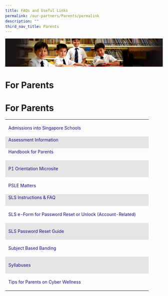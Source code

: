 ```yaml
---
title: FAQs and Useful Links
permalink: /our-partners/Parents/permalink
description: ""
third_nav_title: Parents
---
```

![](/images/Sub-banner1.jpg)

For Parents
===========

For Parents
===========

<table class="iveo_table ives_tab_modern2" width="0" style="margin: 0px; outline: 0px; padding: 0px; border-collapse: collapse; border: none; text-align: left; width: 845px;"><tbody class="" style="margin: 0px; outline: 0px; padding: 0px;"><tr style="margin: 0px; outline: 0px; padding: 0px;"><td height="50" style="margin: 0px; outline: 0px; padding: 2px 10px; text-align: left;"><a href="https://www.moe.gov.sg/admissions" target="_blank" style="margin: 0px; outline: 0px; padding: 0px; color: rgb(33, 8, 138); text-decoration: none;">Admissions into Singapore Schools<br style="margin: 0px; outline: 0px; padding: 0px;"></a></td><td style="margin: 0px; outline: 0px; padding: 2px 10px; text-align: left;"><br style="margin: 0px; outline: 0px; padding: 0px;"></td></tr><tr style="margin: 0px; outline: 0px; padding: 0px; background-color: rgb(229, 229, 229);"><td style="margin: 0px; outline: 0px; padding: 2px 10px; text-align: left;"><a href="https://acsj.moe.edu.sg/others/assessment-info" target="_blank" style="margin: 0px; outline: 0px; padding: 0px; color: rgb(33, 8, 138); text-decoration: none;">Assessment Information</a><br style="margin: 0px; outline: 0px; padding: 0px;"><br style="margin: 0px; outline: 0px; padding: 0px;"></td><td style="margin: 0px; outline: 0px; padding: 2px 10px; text-align: left;"><br style="margin: 0px; outline: 0px; padding: 0px;"></td></tr><tr style="margin: 0px; outline: 0px; padding: 0px;"><td style="margin: 0px; outline: 0px; padding: 2px 10px; text-align: left;"><a href="https://acsj.moe.edu.sg/qql/slot/u188/docs/General%20Information/Handbook%20for%20P1%20Parents_final.pdf" target="_blank" style="margin: 0px; outline: 0px; padding: 0px; color: rgb(33, 8, 138); text-decoration: none;">Handbook for Parents</a><br style="margin: 0px; outline: 0px; padding: 0px;"><br style="margin: 0px; outline: 0px; padding: 0px;"></td><td style="margin: 0px; outline: 0px; padding: 2px 10px; text-align: left;">&nbsp;</td></tr><tr style="margin: 0px; outline: 0px; padding: 0px; background-color: rgb(229, 229, 229);"><td height="50" style="margin: 0px; outline: 0px; padding: 2px 10px; text-align: left;"><a href="https://go.gov.sg/acsjp1orientation" target="_blank" style="margin: 0px; outline: 0px; padding: 0px; color: rgb(33, 8, 138); text-decoration: none;">P1 Orientation Microsite</a><br style="margin: 0px; outline: 0px; padding: 0px;"></td><td style="margin: 0px; outline: 0px; padding: 2px 10px; text-align: left;"><br style="margin: 0px; outline: 0px; padding: 0px;"></td></tr><tr style="margin: 0px; outline: 0px; padding: 0px;"><td height="50" style="margin: 0px; outline: 0px; padding: 2px 10px; text-align: left;"><a href="https://acsj.moe.edu.sg/our-partners/parents/psle-matters" target="_blank" style="margin: 0px; outline: 0px; padding: 0px; color: rgb(33, 8, 138); text-decoration: none;">PSLE Matters</a><br style="margin: 0px; outline: 0px; padding: 0px;"></td><td style="margin: 0px; outline: 0px; padding: 2px 10px; text-align: left;">&nbsp;&nbsp;</td></tr><tr style="margin: 0px; outline: 0px; padding: 0px; background-color: rgb(229, 229, 229);"><td style="margin: 0px; outline: 0px; padding: 2px 10px; text-align: left;"><a href="https://acsj.moe.edu.sg/qql/slot/u188/docs/Departments/ICT/SLS%20Instructions%20%20FAQs.pdf" target="_blank" style="margin: 0px; outline: 0px; padding: 0px; color: rgb(33, 8, 138); text-decoration: none;">SLS Instructions &amp; FAQ</a><br style="margin: 0px; outline: 0px; padding: 0px;"><br style="margin: 0px; outline: 0px; padding: 0px;"></td><td style="margin: 0px; outline: 0px; padding: 2px 10px; text-align: left;">&nbsp;</td></tr><tr style="margin: 0px; outline: 0px; padding: 0px;"><td height="50" style="margin: 0px; outline: 0px; padding: 2px 10px; text-align: left;"><a href="https://go.gov.sg/acsjsls" target="_blank" style="margin: 0px; outline: 0px; padding: 0px; color: rgb(33, 8, 138); text-decoration: none;">SLS e-Form for Password Reset or Unlock (Account-Related)</a>&nbsp;<br style="margin: 0px; outline: 0px; padding: 0px;"></td><td style="margin: 0px; outline: 0px; padding: 2px 10px; text-align: left;">&nbsp;</td></tr><tr style="margin: 0px; outline: 0px; padding: 0px; background-color: rgb(229, 229, 229);"><td height="50" style="margin: 0px; outline: 0px; padding: 2px 10px; text-align: left;"><a href="https://acsj-moe-edu-sg-admin.cwp.sg/qql/slot/u188/docs/HBL/2021HBL/SLS%20Password%20Reset%20Students.pdf" target="_blank" style="margin: 0px; outline: 0px; padding: 0px; color: rgb(33, 8, 138); text-decoration: none;">SLS Password Reset Guide</a><br style="margin: 0px; outline: 0px; padding: 0px;"></td><td style="margin: 0px; outline: 0px; padding: 2px 10px; text-align: left;"></td></tr><tr style="margin: 0px; outline: 0px; padding: 0px;"><td height="50" style="margin: 0px; outline: 0px; padding: 2px 10px; text-align: left;"><a href="https://acsj-moe-edu-sg-admin.cwp.sg/qql/slot/u188/docs/Announcements%202021/MOE_SBB_ENG_revised%201%20Mar%202018.pdf" target="_blank" style="margin: 0px; outline: 0px; padding: 0px; color: rgb(33, 8, 138); text-decoration: none;">Subject Based Banding</a></td><td style="margin: 0px; outline: 0px; padding: 2px 10px; text-align: left;"></td></tr><tr style="margin: 0px; outline: 0px; padding: 0px; background-color: rgb(229, 229, 229);"><td height="50" style="margin: 0px; outline: 0px; padding: 2px 10px; text-align: left;"><a href="https://www.moe.gov.sg/education/syllabuses/" target="_blank" style="margin: 0px; outline: 0px; padding: 0px; color: rgb(33, 8, 138); text-decoration: none;">Syllabuses</a><br style="margin: 0px; outline: 0px; padding: 0px;"></td><td style="margin: 0px; outline: 0px; padding: 2px 10px; text-align: left;"><br style="margin: 0px; outline: 0px; padding: 0px;"></td></tr><tr style="margin: 0px; outline: 0px; padding: 0px;"><td height="50" style="margin: 0px; outline: 0px; padding: 2px 10px; text-align: left;"><a href="http://acsj.moe.edu.sg/departments/information-n-communications-technology/useful-links" target="" style="margin: 0px; outline: 0px; padding: 0px; color: rgb(33, 8, 138); text-decoration: none;">Tips for Parents on Cyber Wellness</a></td></tr></tbody></table>